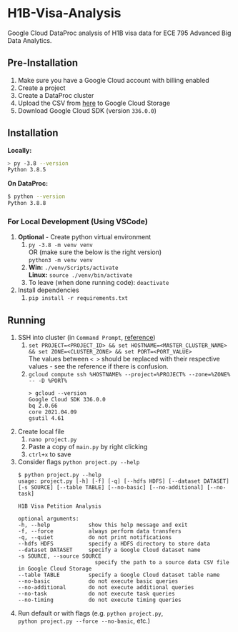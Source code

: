 # H1B-Visa-Analysis
Google Cloud DataProc analysis of H1B visa data for ECE 795 Advanced Big Data Analytics.

## Pre-Installation

1. Make sure you have a Google Cloud account with billing enabled
2. Create a project
3. Create a DataProc cluster
4. Upload the CSV from [here](https://www.kaggle.com/nsharan/h-1b-visa) to Google Cloud Storage
5. Download Google Cloud SDK (version `336.0.0`)

## Installation

**Locally:**
```sh
> py -3.8 --version
Python 3.8.5
```
**On DataProc:**
```sh
$ python --version
Python 3.8.8
```
### For Local Development (Using VSCode)

1. **Optional** - Create python virtual environment
    1. `py -3.8 -m venv venv`<br>
        OR (make sure the below is the right version)<br>
        `python3 -m venv venv`
    2. **Win:** `./venv/Scripts/activate`<br>
       **Linux:** `source ./venv/bin/activate`
    3. To leave (when done running code): `deactivate`
2. Install dependencies
    1. `pip install -r requirements.txt`

## Running

1. SSH into cluster (in `Command Prompt`, [reference](https://cloud.google.com/dataproc/docs/concepts/accessing/cluster-web-interfaces#set_commonly_used_command_variables))
    1. `set PROJECT=<PROJECT_ID> && set HOSTNAME=<MASTER_CLUSTER_NAME> && set ZONE=<CLUSTER_ZONE> && set PORT=<PORT_VALUE>`<br>
        The values between `< >` should be replaced with their respective values - see the reference if there is confusion.
    2. `gcloud compute ssh %HOSTNAME% --project=%PROJECT% --zone=%ZONE%  -- -D %PORT%`
        ```
        > gcloud --version
        Google Cloud SDK 336.0.0
        bq 2.0.66
        core 2021.04.09
        gsutil 4.61
        ```
2. Create local file
    1. `nano project.py`
    2. Paste a copy of `main.py` by right clicking
    3. `ctrl+x` to save
3. Consider flags `python project.py --help`
    ```console
    $ python project.py --help
    usage: project.py [-h] [-f] [-q] [--hdfs HDFS] [--dataset DATASET] [-s SOURCE] [--table TABLE] [--no-basic] [--no-additional] [--no-task]

    H1B Visa Petition Analysis

    optional arguments:
    -h, --help            show this help message and exit
    -f, --force           always perform data transfers
    -q, --quiet           do not print notifications
    --hdfs HDFS           specify a HDFS directory to store data
    --dataset DATASET     specify a Google Cloud dataset name
    -s SOURCE, --source SOURCE
                            specify the path to a source data CSV file in Google Cloud Storage
    --table TABLE         specify a Google Cloud dataset table name
    --no-basic            do not execute basic queries
    --no-additional       do not execute additional queries
    --no-task             do not execute task queries
    --no-timing           do not execute timing queries
    ```
4. Run default or with flags (e.g. `python project.py`,<br>
   `python project.py --force --no-basic`, etc.)
